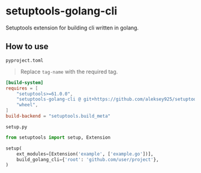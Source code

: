 setuptools-golang-cli
=====================

Setuptools extension for building cli written in golang.

## How to use

`pyproject.toml`

> Replace `tag-name` with the required tag.

```toml
[build-system]
requires = [
    "setuptools>=61.0.0",
    "setuptools-golang-cli @ git+https://github.com/aleksey925/setuptools-golang-cli.git@tag-name",
    "wheel",
]
build-backend = "setuptools.build_meta"
```

`setup.py`

```python
from setuptools import setup, Extension

setup(
    ext_modules=[Extension('example', ['example.go'])],
    build_golang_cli={'root': 'github.com/user/project'},
)
```
